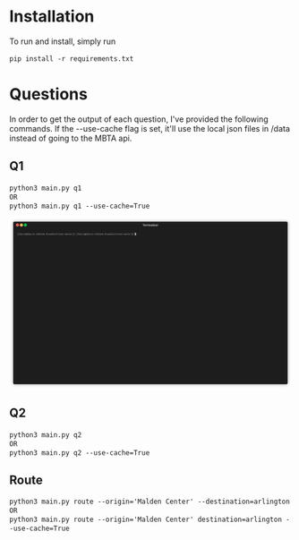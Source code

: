 # Installation
To run and install, simply run
```
pip install -r requirements.txt
```

# Questions
In order to get the output of each question, I've provided the following commands.  If the --use-cache flag is set,
it'll use the local json files in /data instead of going to the MBTA api.

## Q1
```
python3 main.py q1
OR
python3 main.py q1 --use-cache=True
```
<img src="/img/render1594018947894.gif?raw=true"/>

## Q2
```
python3 main.py q2
OR
python3 main.py q2 --use-cache=True
```

## Route
```
python3 main.py route --origin='Malden Center' --destination=arlington
OR
python3 main.py route --origin='Malden Center' destination=arlington --use-cache=True
```
